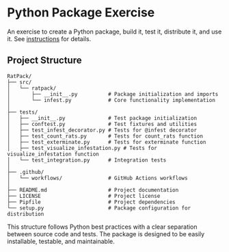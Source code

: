 # Python Package Exercise

An exercise to create a Python package, build it, test it, distribute it, and use it. See [instructions](./instructions.md) for details.

## Project Structure

```
RatPack/
├── src/
│   └── ratpack/
│       ├── __init__.py          # Package initialization and imports
│       └── infest.py            # Core functionality implementation
│
├── tests/
│   ├── __init__.py              # Test package initialization
│   ├── conftest.py              # Test fixtures and utilities
│   ├── test_infest_decorator.py # Tests for @infest decorator
│   ├── test_count_rats.py       # Tests for count_rats function
│   ├── test_exterminate.py      # Tests for exterminate function
│   ├── test_visualize_infestation.py # Tests for visualize_infestation function
│   └── test_integration.py      # Integration tests
│
├── .github/
│   └── workflows/               # GitHub Actions workflows
│
├── README.md                    # Project documentation
├── LICENSE                      # Project license
├── Pipfile                      # Project dependencies
└── setup.py                     # Package configuration for distribution
```

This structure follows Python best practices with a clear separation between source code and tests. The package is designed to be easily installable, testable, and maintainable.

